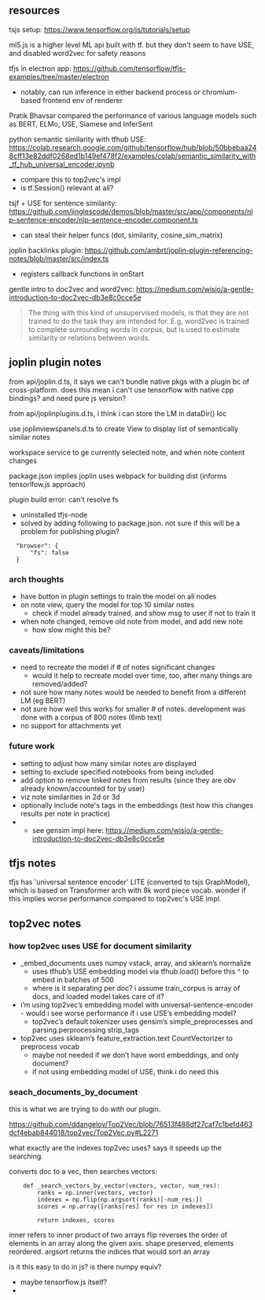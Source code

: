 ## resources

tsjs setup: https://www.tensorflow.org/js/tutorials/setup

ml5.js is a higher level ML api built with tf. but they don't seem to have USE, and disabled word2vec for safety reasons

tfjs in electron app: https://github.com/tensorflow/tfjs-examples/tree/master/electron
- notably, can run inference in either backend process or chromium-based frontend env of renderer

Pratik Bhavsar compared the performance of various language models such as BERT, ELMo, USE, Siamese and InferSent

python semantic similarity with tfhub USE: https://colab.research.google.com/github/tensorflow/hub/blob/50bbebaa248cff13e82ddf0268ed1b149ef478f2/examples/colab/semantic_similarity_with_tf_hub_universal_encoder.ipynb
- compare this to top2vec's impl
- is tf.Session() relevant at all?

tsjf + USE for sentence similarity: https://github.com/jinglescode/demos/blob/master/src/app/components/nlp-sentence-encoder/nlp-sentence-encoder.component.ts
- can steal their helper funcs (dot, similarity, cosine_sim_matrix)

joplin backlinks plugin: https://github.com/ambrt/joplin-plugin-referencing-notes/blob/master/src/index.ts
- registers callback functions in onStart

gentle intro to doc2vec and word2vec: https://medium.com/wisio/a-gentle-introduction-to-doc2vec-db3e8c0cce5e
> The thing with this kind of unsupervised models, is that they are not trained to do the task they are intended for. E.g, word2vec is trained to complete surrounding words in corpus, but is used to estimate similarity or relations between words.

## joplin plugin notes

from api/joplin.d.ts, it says we can't bundle native pkgs with a plugin bc of cross-platform. does this mean i can't use tensorflow with native cpp bindings? and need pure js version?

from api/joplinplugins.d.ts, i think i can store the LM in dataDir() loc

use joplinviewspanels.d.ts to create View to display list of semantically similar notes

workspace service to ge currently selected note, and when note content changes

package.json implies joplin uses webpack for building dist (informs tensorlfow.js approach)

plugin build error: can't resolve fs
- uninstalled tfjs-node
- solved by adding following to package.json. not sure if this will be a problem for publishing plugin?
```
  "browser": {
      "fs": false
  }
```

### arch thoughts

- have button in plugin settings to train the model on all nodes
- on note view, query the model for top 10 similar notes
  - check if model already trained, and show msg to user if not to train it
- when note changed, remove old note from model, and add new note
  - how slow might this be?

### caveats/limitations

- need to recreate the model if # of notes significant changes
  - would it help to recreate model over time, too, after many things are removed/added?
- not sure how many notes would be needed to benefit from a different LM (eg BERT)
- not sure how well this works for smaller # of notes. development was done with a corpus of 800 notes (6mb text)
- no support for attachments yet

### future work

- setting to adjust how many similar notes are displayed
- setting to exclude specified notebooks from being included 
- add option to remove linked notes from results (since they are obv already known/accounted for by user)
- viz note similarities in 2d or 3d
- optionally include note's tags in the embeddings (test how this changes results per note in practice)
- - see gensim impl here: https://medium.com/wisio/a-gentle-introduction-to-doc2vec-db3e8c0cce5e

## tfjs notes

tfjs has 'universal sentence encoder' LITE (converted to tsjs GraphModel), which is based on Transformer arch with 8k word piece vocab. wonder if this implies worse performance compared to top2vec's USE impl.


## top2vec notes

### how top2vec uses USE for document similarity

- _embed_documents uses numpy vstack, array, and sklearn’s normalize
  - uses tfhub’s USE embedding model via tfhub.load() before this ^ to embed in batches of 500
  - where is it separating per doc? i assume train_corpus is array of docs, and loaded model takes care of it?
- i’m using top2vec’s embedding model with universal-sentence-encoder - would i see worse performance if i use USE’s embedding model?
  - top2vec’s default tokenizer uses gensim’s simple_preprocesses and parsing.perprocessing strip_tags
- top2vec uses sklearn’s feature_extraction.text CountVectorizer to preprocess vocab
  - maybe not needed if we don’t have word embeddings, and only document?
  - if not using embedding model of USE, think i do need this

### seach_documents_by_document

this is what we are trying to do with our plugin.

https://github.com/ddangelov/Top2Vec/blob/76513f488df27caf7c1befd463dcf4ebab844018/top2vec/Top2Vec.py#L2271

what exactly are the indexes top2vec uses? says it speeds up the searching.

converts doc to a vec, then searches vectors:
```
    def _search_vectors_by_vector(vectors, vector, num_res):
        ranks = np.inner(vectors, vector)
        indexes = np.flip(np.argsort(ranks)[-num_res:])
        scores = np.array([ranks[res] for res in indexes])

        return indexes, scores
```

inner refers to inner product of two arrays
flip reverses the order of elements in an array along the given axis. shape preserved, elements reordered.
argsort returns the indices that would sort an array

is it this easy to do in js? is there numpy equiv?
- maybe tensorflow.js itself?
- 